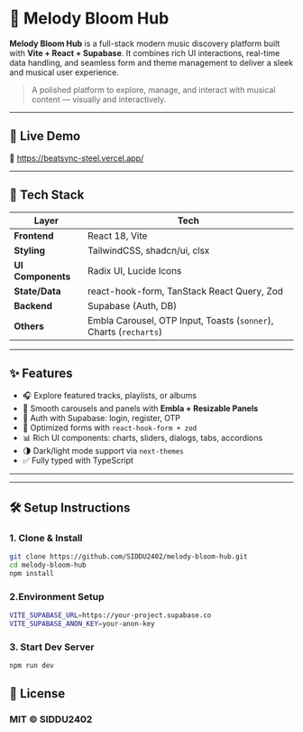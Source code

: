 # 🎵 Melody Bloom Hub

**Melody Bloom Hub** is a full-stack modern music discovery platform built with **Vite + React + Supabase**. It combines rich UI interactions, real-time data handling, and seamless form and theme management to deliver a sleek and musical user experience.

> A polished platform to explore, manage, and interact with musical content — visually and interactively.

---

## 🚀 Live Demo

🔗 https://beatsync-steel.vercel.app/  


---

## 🧰 Tech Stack

| Layer             | Tech |
|------------------|------|
| **Frontend**      | React 18, Vite |
| **Styling**       | TailwindCSS, shadcn/ui, clsx |
| **UI Components** | Radix UI, Lucide Icons |
| **State/Data**    | react-hook-form, TanStack React Query, Zod |
| **Backend**       | Supabase (Auth, DB) |
| **Others**        | Embla Carousel, OTP Input, Toasts (`sonner`), Charts (`recharts`) |

---

## ✨ Features

- 🎧 Explore featured tracks, playlists, or albums
- 🎹 Smooth carousels and panels with **Embla + Resizable Panels**
- 🧾 Auth with Supabase: login, register, OTP
- 🧠 Optimized forms with `react-hook-form + zod`
- 📊 Rich UI components: charts, sliders, dialogs, tabs, accordions
- 🌗 Dark/light mode support via `next-themes`
- ✅ Fully typed with TypeScript

---


---

## 🛠️ Setup Instructions

### 1. Clone & Install

```bash
git clone https://github.com/SIDDU2402/melody-bloom-hub.git
cd melody-bloom-hub
npm install
```
### 2.Environment Setup
```bash
VITE_SUPABASE_URL=https://your-project.supabase.co
VITE_SUPABASE_ANON_KEY=your-anon-key
```
### 3. Start Dev Server
```bash
npm run dev
```
## 📄 License
### MIT © SIDDU2402

